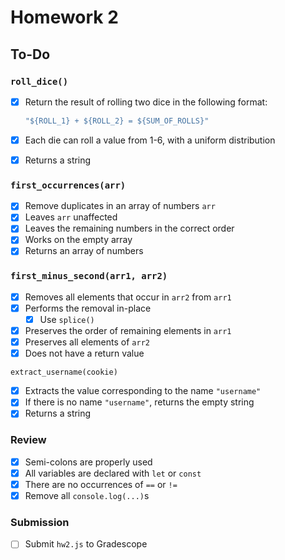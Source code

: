 # Homework 2

## To-Do

### `roll_dice()`

- [x] Return the result of rolling two dice in the following format:

  ```js
  "${ROLL_1} + ${ROLL_2} = ${SUM_OF_ROLLS}"
  ```

- [x] Each die can roll a value from 1-6, with a uniform distribution

- [x] Returns a string

### `first_occurrences(arr)`

- [x] Remove duplicates in an array of numbers `arr`
- [x] Leaves `arr` unaffected
- [x] Leaves the remaining numbers in the correct order
- [x] Works on the empty array
- [x] Returns an array of numbers

### `first_minus_second(arr1, arr2)`

- [x] Removes all elements that occur in `arr2` from `arr1`
- [x] Performs the removal in-place
  - [x] Use `splice()`

- [x] Preserves the order of remaining elements in `arr1`
- [x] Preserves all elements of `arr2`
- [x] Does not have a return value

`extract_username(cookie)`

- [x] Extracts the value corresponding to the name `"username"`
- [x] If there is no name `"username"`, returns the empty string
- [x] Returns a string

### Review

- [x] Semi-colons are properly used
- [x] All variables are declared with `let` or `const`
- [x] There are no occurrences of `==` or `!=`
- [x] Remove all `console.log(...)`s

### Submission

- [ ] Submit `hw2.js` to Gradescope